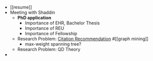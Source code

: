 - [[resume]]
- Meeting with Shaddin
	- **PhD application**
		- Importance of EHR, Bachelor Thesis
		- Importance of REU
		- Importance of Fellowship
	- Research Problem: [Citation Recommendation](https://clgiles.ist.psu.edu/pubs/JCDL2014-refseer.pdf) #[[graph mining]]
		- max-weight spanning tree?
	- Research Problem: QD Theory
-